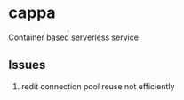 # cappa
Container based serverless service

## Issues
1. redit connection pool reuse not efficiently